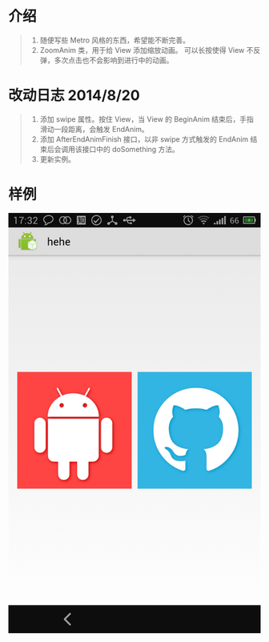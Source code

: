 ﻿介绍
===================================
> 1. 随便写些 Metro 风格的东西，希望能不断完善。
> 2. ZoomAnim 类，用于给 View 添加缩放动画。
>     可以长按使得 View 不反弹，多次点击也不会影响到进行中的动画。  

改动日志 2014/8/20
===================================
> 1. 添加 swipe 属性。按住 View，当 View 的 BeginAnim 结束后，手指滑动一段距离，会触发 EndAnim。
> 2. 添加 AfterEndAnimFinish 接口，以非 swipe 方式触发的 EndAnim 结束后会调用该接口中的 doSomething 方法。 
> 3. 更新实例。

样例
===================================
![github](https://github.com/Ivolian/MetroStyleTry/blob/master/example.jpg "github")

